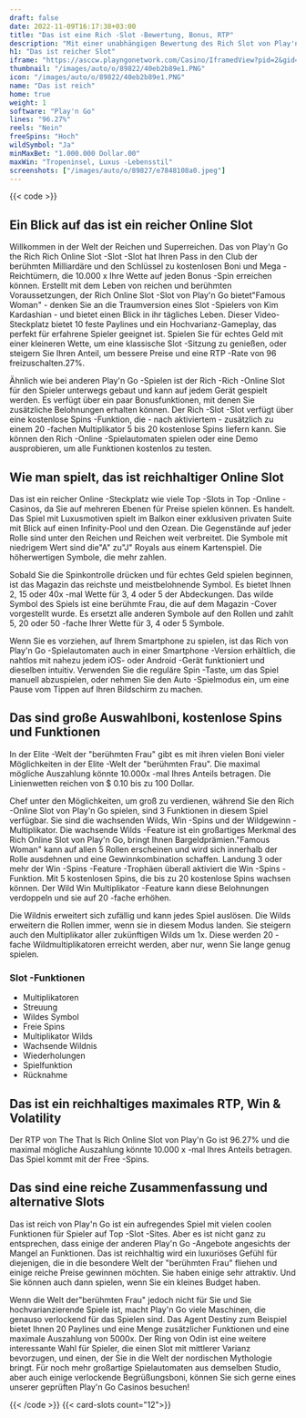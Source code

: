 ```yaml
---
draft: false
date: 2022-11-09T16:17:38+03:00
title: "Das ist eine Rich -Slot -Bewertung, Bonus, RTP"
description: "Mit einer unabhängigen Bewertung des Rich Slot von Play'n Go können Sie kostenlos oder echtes Geld spielen und hier einen Bonus erhalten!"
h1: "Das ist reicher Slot"
iframe: "https://asccw.playngonetwork.com/Casino/IframedView?pid=2&gid=thatsrich&lang=en_US&practice=1&channel=desktop&div=flashobject&width=100%25&height=100%25&user=&password=&ctx=&demo=2&brand=&lobby=&rccurrentsessiontime=0&rcintervaltime=0&rcaccounthistoryurl=&rccontinueurl=&rcexiturl=&rchistoryurlmode=&autoplaylimits=0&autoplayreset=0&callback=flashCallback&rcmga=&resourcelevel=0&hasjackpots=False&country=&pauseplay=&playlimit=&selftest=&sessiontime=&coreweburl=https://asccw.playngonetwork.com/&showpoweredby=True"
thumbnail: "/images/auto/o/89822/40eb2b89e1.PNG"
icon: "/images/auto/o/89822/40eb2b89e1.PNG"
name: "Das ist reich"
home: true
weight: 1
software: "Play'n Go"
lines: "96.27%"
reels: "Nein"
freeSpins: "Hoch"
wildSymbol: "Ja"
minMaxBet: "1.000.000 Dollar.00"
maxWin: "Tropeninsel, Luxus -Lebensstil"
screenshots: ["/images/auto/o/89827/e7848108a0.jpeg"]
---
```


{{< code >}}<h2>Ein Blick auf das ist ein reicher Online Slot</h2><p>Willkommen in der Welt der Reichen und Superreichen. Das von Play'n Go the Rich Rich Online Slot -Slot -Slot hat Ihren Pass in den Club der berühmten Milliardäre und den Schlüssel zu kostenlosen Boni und Mega -Reichtümern, die 10.000 x Ihre Wette auf jeden Bonus -Spin erreichen können. Erstellt mit dem Leben von reichen und berühmten Voraussetzungen, der Rich Online Slot -Slot von Play'n Go bietet"Famous Woman" - denken Sie an die Traumversion eines Slot -Spielers von Kim Kardashian - und bietet einen Blick in ihr tägliches Leben. Dieser Video-Steckplatz bietet 10 feste Paylines und ein Hochvarianz-Gameplay, das perfekt für erfahrene Spieler geeignet ist. Spielen Sie für echtes Geld mit einer kleineren Wette, um eine klassische Slot -Sitzung zu genießen, oder steigern Sie Ihren Anteil, um bessere Preise und eine RTP -Rate von 96 freizuschalten.27%.</p><p>Ähnlich wie bei anderen Play'n Go -Spielen ist der Rich -Rich -Online Slot für den Spieler unterwegs gebaut und kann auf jedem Gerät gespielt werden. Es verfügt über ein paar Bonusfunktionen, mit denen Sie zusätzliche Belohnungen erhalten können. Der Rich -Slot -Slot verfügt über eine kostenlose Spins -Funktion, die - nach aktiviertem - zusätzlich zu einem 20 -fachen Multiplikator 5 bis 20 kostenlose Spins liefern kann. Sie können den Rich -Online -Spielautomaten spielen oder eine Demo ausprobieren, um alle Funktionen kostenlos zu testen.</p><h2>Wie man spielt, das ist reichhaltiger Online Slot</h2><p>  Das ist ein reicher Online -Steckplatz wie viele Top -Slots in Top -Online -Casinos, da Sie auf mehreren Ebenen für Preise spielen können. Es handelt. Das Spiel mit Luxusmotiven spielt im Balkon einer exklusiven privaten Suite mit Blick auf einen Infinity-Pool und den Ozean. Die Gegenstände auf jeder Rolle sind unter den Reichen und Reichen weit verbreitet. Die Symbole mit niedrigem Wert sind die"A" zu"J" Royals aus einem Kartenspiel. Die höherwertigen Symbole, die mehr zahlen.</p><p>Sobald Sie die Spinkontrolle drücken und für echtes Geld spielen beginnen, ist das Magazin das reichste und meistbelohnende Symbol. Es bietet Ihnen 2, 15 oder 40x -mal Wette für 3, 4 oder 5 der Abdeckungen. Das wilde Symbol des Spiels ist eine berühmte Frau, die auf dem Magazin -Cover vorgestellt wurde. Es ersetzt alle anderen Symbole auf den Rollen und zahlt 5, 20 oder 50 -fache Ihrer Wette für 3, 4 oder 5 Symbole.</p><p>Wenn Sie es vorziehen, auf Ihrem Smartphone zu spielen, ist das Rich von Play'n Go -Spielautomaten auch in einer Smartphone -Version erhältlich, die nahtlos mit nahezu jedem iOS- oder Android -Gerät funktioniert und dieselben intuitiv. Verwenden Sie die reguläre Spin -Taste, um das Spiel manuell abzuspielen, oder nehmen Sie den Auto -Spielmodus ein, um eine Pause vom Tippen auf Ihren Bildschirm zu machen.</p><h2>Das sind große Auswahlboni, kostenlose Spins und Funktionen</h2><p>In der Elite -Welt der "berühmten Frau" gibt es mit ihren vielen Boni vieler Möglichkeiten in der Elite -Welt der "berühmten Frau". Die maximal mögliche Auszahlung könnte 10.000x -mal Ihres Anteils betragen. Die Linienwetten reichen von $ 0.10 bis zu 100 Dollar.</p><p>Chef unter den Möglichkeiten, um groß zu verdienen, während Sie den Rich -Online Slot von Play'n Go spielen, sind 3 Funktionen in diesem Spiel verfügbar. Sie sind die wachsenden Wilds, Win -Spins und der Wildgewinn -Multiplikator. Die wachsende Wilds -Feature ist ein großartiges Merkmal des Rich Online Slot von Play'n Go, bringt Ihnen Bargeldprämien."Famous Woman" kann auf allen 5 Rollen erscheinen und wird sich innerhalb der Rolle ausdehnen und eine Gewinnkombination schaffen. Landung 3 oder mehr der Win -Spins -Feature -Trophäen überall aktiviert die Win -Spins -Funktion. Mit 5 kostenlosen Spins, die bis zu 20 kostenlose Spins wachsen können. Der Wild Win Multiplikator -Feature kann diese Belohnungen verdoppeln und sie auf 20 -fache erhöhen.</p><p>Die Wildnis erweitert sich zufällig und kann jedes Spiel auslösen. Die Wilds erweitern die Rollen immer, wenn sie in diesem Modus landen. Sie steigern auch den Multiplikator aller zukünftigen Wilds um 1x. Diese werden 20 -fache Wildmultiplikatoren erreicht werden, aber nur, wenn Sie lange genug spielen.</p><h3>
Slot -Funktionen</h3><ul>
<li></span>
Multiplikatoren</li>
<li></span>
Streuung</li>
<li></span>
Wildes Symbol</li>
<li></span>
Freie Spins</li>
<li></span>
Multiplikator Wilds</li>
<li></span>
Wachsende Wildnis</li>
<li></span>
Wiederholungen</li>
<li></span>
Spielfunktion</li>
<li></span>
Rücknahme</li></ul><h2> Das ist ein reichhaltiges maximales RTP, Win & Volatility</h2><p>Der RTP von The That Is Rich Online Slot von Play'n Go ist 96.27% und die maximal mögliche Auszahlung könnte 10.000 x -mal Ihres Anteils betragen. Das Spiel kommt mit der Free -Spins.</p><h2>Das sind eine reiche Zusammenfassung und alternative Slots</h2><p>Das ist reich von Play'n Go ist ein aufregendes Spiel mit vielen coolen Funktionen für Spieler auf Top -Slot -Sites.  Aber es ist nicht ganz zu entsprechen, dass einige der anderen Play'n Go -Angebote angesichts der Mangel an Funktionen. Das ist reichhaltig wird ein luxuriöses Gefühl für diejenigen, die in die besondere Welt der "berühmten Frau" fliehen und einige reiche Preise gewinnen möchten. Sie haben einige sehr attraktiv. Und Sie können auch dann spielen, wenn Sie ein kleines Budget haben.</p><p>Wenn die Welt der"berühmten Frau" jedoch nicht für Sie und Sie hochvarianzierende Spiele ist, macht Play'n Go viele Maschinen, die genauso verlockend für das Spielen sind. Das Agent Destiny zum Beispiel bietet Ihnen 20 Paylines und eine Menge zusätzlicher Funktionen und eine maximale Auszahlung von 5000x. Der Ring von Odin ist eine weitere interessante Wahl für Spieler, die einen Slot mit mittlerer Varianz bevorzugen, und einen, der Sie in die Welt der nordischen Mythologie bringt. Für noch mehr großartige Spielautomaten aus demselben Studio, aber auch einige verlockende Begrüßungsboni, können Sie sich gerne eines unserer geprüften Play'n Go Casinos besuchen!</p>{{< /code >}}
{{< card-slots count="12">}}